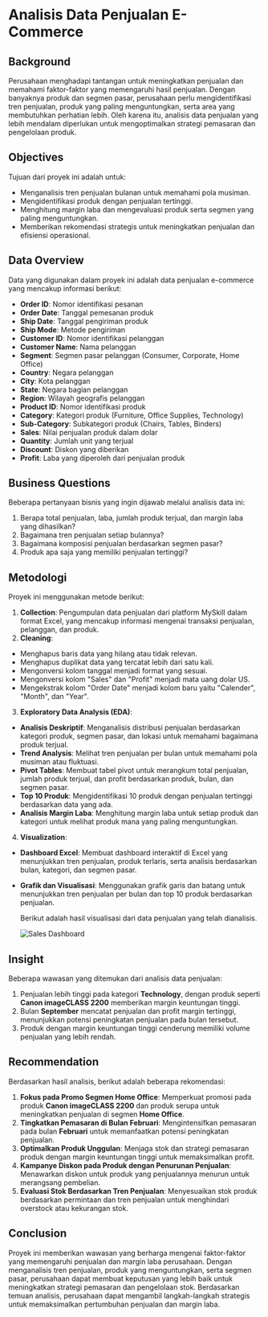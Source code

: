 # **Analisis Data Penjualan E-Commerce**

## **Background**
Perusahaan menghadapi tantangan untuk meningkatkan penjualan dan memahami faktor-faktor yang memengaruhi hasil penjualan. Dengan banyaknya produk dan segmen pasar, perusahaan perlu mengidentifikasi tren penjualan, produk yang paling menguntungkan, serta area yang membutuhkan perhatian lebih. Oleh karena itu, analisis data penjualan yang lebih mendalam diperlukan untuk mengoptimalkan strategi pemasaran dan pengelolaan produk.

## **Objectives**
Tujuan dari proyek ini adalah untuk:
- Menganalisis tren penjualan bulanan untuk memahami pola musiman.
- Mengidentifikasi produk dengan penjualan tertinggi.
- Menghitung margin laba dan mengevaluasi produk serta segmen yang paling menguntungkan.
- Memberikan rekomendasi strategis untuk meningkatkan penjualan dan efisiensi operasional.

## **Data Overview**
Data yang digunakan dalam proyek ini adalah data penjualan e-commerce yang mencakup informasi berikut:
- **Order ID**: Nomor identifikasi pesanan
- **Order Date**: Tanggal pemesanan produk
- **Ship Date**: Tanggal pengiriman produk
- **Ship Mode**: Metode pengiriman
- **Customer ID**: Nomor identifikasi pelanggan
- **Customer Name**: Nama pelanggan
- **Segment**: Segmen pasar pelanggan (Consumer, Corporate, Home Office)
- **Country**: Negara pelanggan
- **City**: Kota pelanggan
- **State**: Negara bagian pelanggan
- **Region**: Wilayah geografis pelanggan
- **Product ID**: Nomor identifikasi produk
- **Category**: Kategori produk (Furniture, Office Supplies, Technology)
- **Sub-Category**: Subkategori produk (Chairs, Tables, Binders)
- **Sales**: Nilai penjualan produk dalam dolar
- **Quantity**: Jumlah unit yang terjual
- **Discount**: Diskon yang diberikan
- **Profit**: Laba yang diperoleh dari penjualan produk

## **Business Questions**
Beberapa pertanyaan bisnis yang ingin dijawab melalui analisis data ini:
1. Berapa total penjualan, laba, jumlah produk terjual, dan margin laba yang dihasilkan?
2. Bagaimana tren penjualan setiap bulannya?
3. Bagaimana komposisi penjualan berdasarkan segmen pasar?
4. Produk apa saja yang memiliki penjualan tertinggi?

## **Metodologi**
Proyek ini menggunakan metode berikut:
1. **Collection**: Pengumpulan data penjualan dari platform MySkill dalam format Excel, yang mencakup informasi mengenai transaksi penjualan, pelanggan, dan produk.
2. **Cleaning**: 
- Menghapus baris data yang hilang atau tidak relevan.
- Menghapus duplikat data yang tercatat lebih dari satu kali.
- Mengonversi kolom tanggal menjadi format yang sesuai.
- Mengonversi kolom "Sales" dan "Profit" menjadi mata uang dolar US.
- Mengekstrak kolom "Order Date" menjadi kolom baru yaitu "Calender", "Month", dan "Year". 
3. **Exploratory Data Analysis (EDA)**: 
- **Analisis Deskriptif**: Menganalisis distribusi penjualan berdasarkan kategori produk, segmen pasar, dan lokasi untuk memahami bagaimana produk terjual.
- **Trend Analysis**: Melihat tren penjualan per bulan untuk memahami pola musiman atau fluktuasi.
- **Pivot Tables**: Membuat tabel pivot untuk merangkum total penjualan, jumlah produk terjual, dan profit berdasarkan produk, bulan, dan segmen pasar.
- **Top 10 Produk**: Mengidentifikasi 10 produk dengan penjualan tertinggi berdasarkan data yang ada.
- **Analisis Margin Laba**: Menghitung margin laba untuk setiap produk dan kategori untuk melihat produk mana yang paling menguntungkan.
4. **Visualization**: 
- **Dashboard Excel**: Membuat dashboard interaktif di Excel yang menunjukkan tren penjualan, produk terlaris, serta analisis berdasarkan bulan, kategori, dan segmen pasar.
- **Grafik dan Visualisasi**: Menggunakan grafik garis dan batang untuk menunjukkan tren penjualan per bulan dan top 10 produk berdasarkan penjualan.


  Berikut adalah hasil visualisasi dari data penjualan yang telah dianalisis.


  ![Sales Dashboard](https://github.com/user-attachments/assets/81282a89-f32e-4c73-b044-ddf5c5f508a2)
  

## **Insight**
Beberapa wawasan yang ditemukan dari analisis data penjualan:
1. Penjualan lebih tinggi pada kategori **Technology**, dengan produk seperti **Canon imageCLASS 2200** memberikan margin keuntungan tinggi.
2. Bulan **September** mencatat penjualan dan profit margin tertinggi, menunjukkan potensi peningkatan penjualan pada bulan tersebut.
3. Produk dengan margin keuntungan tinggi cenderung memiliki volume penjualan yang lebih rendah.

## **Recommendation**
Berdasarkan hasil analisis, berikut adalah beberapa rekomendasi:
1. **Fokus pada Promo Segmen Home Office**: Memperkuat promosi pada produk **Canon imageCLASS 2200** dan produk serupa untuk meningkatkan penjualan di segmen **Home Office**.
2. **Tingkatkan Pemasaran di Bulan Februari**: Mengintensifkan pemasaran pada bulan **Februari** untuk memanfaatkan potensi peningkatan penjualan.
3. **Optimalkan Produk Unggulan**: Menjaga stok dan strategi pemasaran produk dengan margin keuntungan tinggi untuk memaksimalkan profit.
4. **Kampanye Diskon pada Produk dengan Penurunan Penjualan**: Menawarkan diskon untuk produk yang penjualannya menurun untuk merangsang pembelian.
5. **Evaluasi Stok Berdasarkan Tren Penjualan**: Menyesuaikan stok produk berdasarkan permintaan dan tren penjualan untuk menghindari overstock atau kekurangan stok.

## **Conclusion**
Proyek ini memberikan wawasan yang berharga mengenai faktor-faktor yang memengaruhi penjualan dan margin laba perusahaan. Dengan menganalisis tren penjualan, produk yang menguntungkan, serta segmen pasar, perusahaan dapat membuat keputusan yang lebih baik untuk meningkatkan strategi pemasaran dan pengelolaan stok. Berdasarkan temuan analisis, perusahaan dapat mengambil langkah-langkah strategis untuk memaksimalkan pertumbuhan penjualan dan margin laba.

